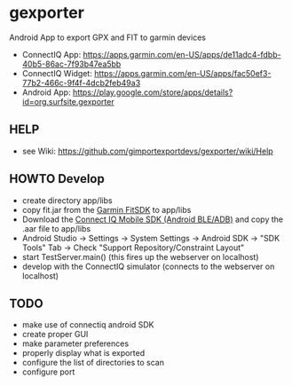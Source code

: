 # gexporter
Android App to export GPX and FIT to garmin devices

* ConnectIQ App: https://apps.garmin.com/en-US/apps/de11adc4-fdbb-40b5-86ac-7f93b47ea5bb
* ConnectIQ Widget: https://apps.garmin.com/en-US/apps/fac50ef3-77b2-466c-9f4f-4dcb2feb49a3
* Android App: https://play.google.com/store/apps/details?id=org.surfsite.gexporter

## HELP
* see Wiki: https://github.com/gimportexportdevs/gexporter/wiki/Help

## HOWTO Develop
* create directory app/libs
* copy fit.jar from the [Garmin FitSDK](https://developer.garmin.com/fit/download/) to app/libs
* Download the [Connect IQ Mobile SDK (Android BLE/ADB)](https://developer.garmin.com/connect-iq/sdk/) and copy the .aar file to app/libs
* Android Studio -> Settings -> System Settings -> Android SDK -> "SDK Tools" Tab -> Check "Support Repository/Constraint Layout"
* start TestServer.main() (this fires up the webserver on localhost)
* develop with the ConnectIQ simulator (connects to the webserver on localhost)

## TODO
* make use of connectiq android SDK
* create proper GUI
* make parameter preferences
* properly display what is exported
* configure the list of directories to scan
* configure port
